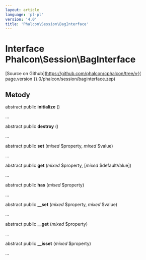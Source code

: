 ```yaml
---
layout: article
language: 'pl-pl'
version: '4.0'
title: 'Phalcon\Session\BagInterface'
---
```

# Interface **Phalcon\Session\BagInterface**

[Source on Github](https://github.com/phalcon/cphalcon/tree/v{{ page.version }}.0/phalcon/session/baginterface.zep)

## Metody

abstract public **initialize** ()

...

abstract public **destroy** ()

...

abstract public **set** (*mixed* $property, *mixed* $value)

...

abstract public **get** (*mixed* $property, [*mixed* $defaultValue])

...

abstract public **has** (*mixed* $property)

...

abstract public **__set** (*mixed* $property, *mixed* $value)

...

abstract public **__get** (*mixed* $property)

...

abstract public **__isset** (*mixed* $property)

...